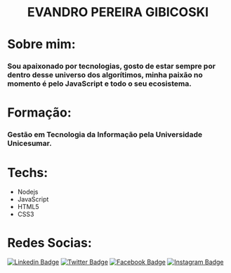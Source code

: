 <div align="center">
  <h1><strong>EVANDRO PEREIRA GIBICOSKI</strong></h1>
</div>

# Sobre mim:
### Sou apaixonado por tecnologias, gosto de estar sempre por dentro desse universo dos algorítimos, minha paixão no momento é pelo JavaScript e todo o seu ecosistema.

# Formação:
### Gestão em Tecnologia da Informação pela Universidade Unicesumar.

# Techs:
* Nodejs
* JavaScript
* HTML5
* CSS3
# Redes Socias:
[![Linkedin Badge](https://img.shields.io/badge/-LinkedIn-blue?style=flat-square&logo=Linkedin&logoColor=white&link=https://www.linkedin.com/in/gibifyofficial/)](https://www.linkedin.com/in/gibifyofficial/)
[![Twitter Badge](https://img.shields.io/badge/-Twitter-blue?style=flat-square&logo=Twitter&logoColor=white&link=https://www.twitter.com/gibify_official)](https://twitter.com/gibify_official)
[![Facebook Badge](https://img.shields.io/badge/-Facebook-blue?style=flat-square&logo=Facebook&logoColor=white&link=https://www.facebook.com/gibifyOfficial)](https://www.facebook.com/gibifyOfficial)
[![Instagram Badge](https://img.shields.io/badge/-Instagram-critical?style=flat-square&logo=Instagram&logoColor=white&link=https://www.instagram.com/gibify_official/)](https://www.instagram.com/gibify_official/)
